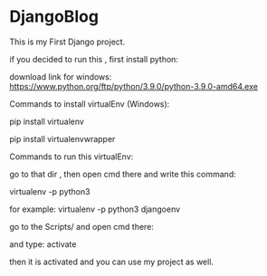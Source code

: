 # DjangoBlog

This is my First Django project.

if you decided to run this , first install python:

download link for windows:
https://www.python.org/ftp/python/3.9.0/python-3.9.0-amd64.exe

Commands to install virtualEnv (Windows):

pip install virtualenv

pip install virtualenvwrapper

Commands to run this virtualEnv:

go to that dir , then open cmd there and write this command:

virtualenv -p python3 <virtualEnvName>
    
for example:
virtualenv -p python3 djangoenv

go to the Scripts/ and open cmd there:

and type: 
activate

then it is activated and you can use my project as well.

